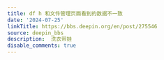 ```yaml
---
title: df h 和文件管理页面看到的数据不一致
date: '2024-07-25'
linkTitle: https://bbs.deepin.org/en/post/275546
source: deepin_bbs
description:  洗衣带娃 
disable_comments: true
---
```


